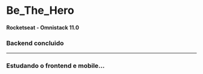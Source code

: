 # Be_The_Hero
#### Rocketseat - Omnistack 11.0 

### Backend concluido
***
### Estudando o frontend e mobile...
